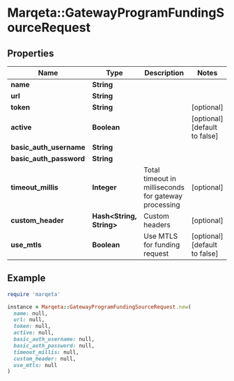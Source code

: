 # Marqeta::GatewayProgramFundingSourceRequest

## Properties

| Name | Type | Description | Notes |
| ---- | ---- | ----------- | ----- |
| **name** | **String** |  |  |
| **url** | **String** |  |  |
| **token** | **String** |  | [optional] |
| **active** | **Boolean** |  | [optional][default to false] |
| **basic_auth_username** | **String** |  |  |
| **basic_auth_password** | **String** |  |  |
| **timeout_millis** | **Integer** | Total timeout in milliseconds for gateway processing | [optional] |
| **custom_header** | **Hash&lt;String, String&gt;** | Custom headers | [optional] |
| **use_mtls** | **Boolean** | Use MTLS for funding request | [optional][default to false] |

## Example

```ruby
require 'marqeta'

instance = Marqeta::GatewayProgramFundingSourceRequest.new(
  name: null,
  url: null,
  token: null,
  active: null,
  basic_auth_username: null,
  basic_auth_password: null,
  timeout_millis: null,
  custom_header: null,
  use_mtls: null
)
```

